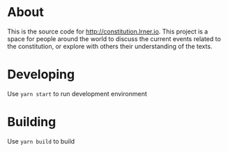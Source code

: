 # About

This is the source code for http://constitution.lrner.io.  This project is a space for people around the world to discuss the current events related to the constitution, or explore with others their understanding of the texts.

# Developing

Use `yarn start` to run development environment

# Building

Use `yarn build` to build
